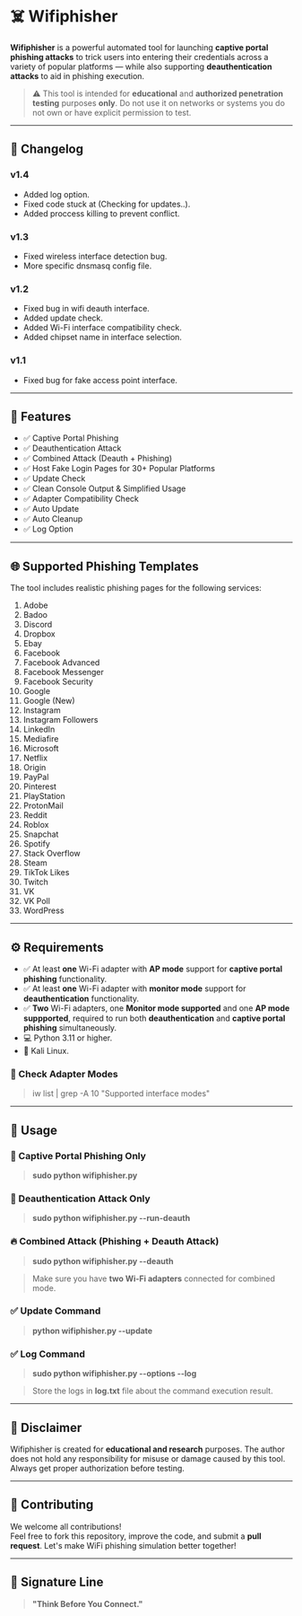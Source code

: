 # ☠️ Wifiphisher

**Wifiphisher** is a powerful automated tool for launching **captive portal phishing attacks** to trick users into entering their credentials across a variety of popular platforms — while also supporting **deauthentication attacks** to aid in phishing execution.

> ⚠️ This tool is intended for **educational** and **authorized penetration testing** purposes **only**. Do not use it on networks or systems you do not own or have explicit permission to test.

---

## 🎯 Changelog 

### v1.4
- Added log option.
- Fixed code stuck at (Checking for updates..).
- Added proccess killing to prevent conflict.
  
### v1.3
- Fixed wireless interface detection bug.
- More specific dnsmasq config file.
  
### v1.2
- Fixed bug in wifi deauth interface.
- Added update check.
- Added Wi-Fi interface compatibility check.
- Added chipset name in interface selection.

### v1.1
- Fixed bug for fake access point interface.

---

## 🎯 Features

- ✅ Captive Portal Phishing
- ✅ Deauthentication Attack
- ✅ Combined Attack (Deauth + Phishing)
- ✅ Host Fake Login Pages for 30+ Popular Platforms
- ✅ Update Check
- ✅ Clean Console Output & Simplified Usage
- ✅ Adapter Compatibility Check
- ✅ Auto Update
- ✅ Auto Cleanup
- ✅ Log Option

---

## 🌐 Supported Phishing Templates

The tool includes realistic phishing pages for the following services:

1. Adobe  
2. Badoo  
3. Discord  
4. Dropbox  
5. Ebay  
6. Facebook  
7. Facebook Advanced  
8. Facebook Messenger  
9. Facebook Security  
10. Google  
11. Google (New)  
12. Instagram  
13. Instagram Followers  
14. LinkedIn  
15. Mediafire  
16. Microsoft  
17. Netflix  
18. Origin  
19. PayPal  
20. Pinterest  
21. PlayStation  
22. ProtonMail  
23. Reddit  
24. Roblox  
25. Snapchat  
26. Spotify  
27. Stack Overflow  
28. Steam  
29. TikTok Likes  
30. Twitch  
31. VK  
32. VK Poll  
33. WordPress  

---

## ⚙️ Requirements

- ✅ At least **one** Wi-Fi adapter with **AP mode** support for **captive portal phishing** functionality.
- ✅ At least **one** Wi-Fi adapter with **monitor mode** support for **deauthentication** functionality.
- ✅ **Two** Wi-Fi adapters, one **Monitor mode supported** and one **AP mode suppported**, required to run both **deauthentication** and **captive portal phishing** simultaneously.
- 💻 Python 3.11 or higher.
- 📡 Kali Linux.

### 📡 Check Adapter Modes
> iw list | grep -A 10 "Supported interface modes"


---


## 🚀 Usage

### 🔐 Captive Portal Phishing Only
> **sudo python wifiphisher.py**

### 📡 Deauthentication Attack Only
> **sudo python wifiphisher.py --run-deauth**

### 🔥 Combined Attack (Phishing + Deauth Attack)
> **sudo python wifiphisher.py --deauth**

> Make sure you have **two Wi-Fi adapters** connected for combined mode.

### ✅ Update Command 
> **python wifiphisher.py --update**

### ✅ Log Command
> **sudo python wifiphisher.py --options --log**

> Store the logs in **log.txt** file about the command execution result.

---

## 📌 Disclaimer

Wifiphisher is created for **educational and research** purposes. The author does not hold any responsibility for misuse or damage caused by this tool. Always get proper authorization before testing.

---

## 🤝 Contributing

We welcome all contributions!  
Feel free to fork this repository, improve the code, and submit a **pull request**. Let's make WiFi phishing simulation better together!

---

## 🧠 Signature Line

> **"Think Before You Connect."**
